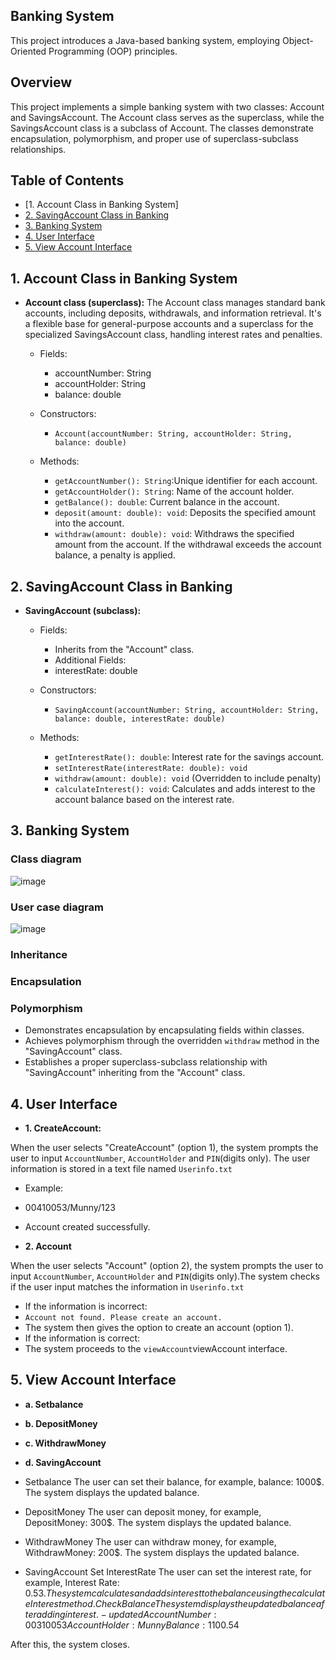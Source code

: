 ## Banking System
This project introduces a Java-based banking system, employing Object-Oriented Programming (OOP) principles. 

## Overview

This project implements a simple banking system with two classes: Account and SavingsAccount. The Account class serves as the superclass, while the SavingsAccount class is a subclass of Account. The classes demonstrate encapsulation, polymorphism, and proper use of superclass-subclass relationships.

## Table of Contents

- [1. Account Class in Banking System]
- [2. SavingAccount Class in Banking](#SavingAccountClassinBanking)
- [3. Banking System](#BankingSystem)
- [4. User Interface](#UserInterface)
- [5. View Account Interface](#ViewAccountInterface)
## 1. Account Class in Banking System

- **Account class (superclass):**
The Account class manages standard bank accounts, including deposits, withdrawals, and information retrieval. It's a flexible base for general-purpose accounts and a superclass for the specialized SavingsAccount class, handling interest rates and penalties.

  - Fields:
    - accountNumber: String
    - accountHolder: String
    - balance: double

  - Constructors:
    - `Account(accountNumber: String, accountHolder: String, balance: double)`

  - Methods:
    - `getAccountNumber(): String`:Unique identifier for each account.
    - `getAccountHolder(): String`: Name of the account holder.
    - `getBalance(): double`: Current balance in the account.
    - `deposit(amount: double): void`: Deposits the specified amount into the account.
    - `withdraw(amount: double): void`: Withdraws the specified amount from the account. If the withdrawal exceeds the account balance, a penalty is applied.
## 2. SavingAccount Class in Banking

- **SavingAccount (subclass):**
  - Fields:
    - Inherits from the "Account" class.
    - Additional Fields:
    - interestRate: double

  - Constructors:
    - `SavingAccount(accountNumber: String, accountHolder: String, balance: double, interestRate: double)`

  - Methods:
    - `getInterestRate(): double`: Interest rate for the savings account.
    - `setInterestRate(interestRate: double): void`
    - `withdraw(amount: double): void` (Overridden to include penalty)
    - `calculateInterest(): void`: Calculates and adds interest to the account balance based on the interest rate.

## 3. Banking System
### Class diagram
![image](https://github.com/MunnyRochom2023/BankingSystem/assets/151621221/584140b6-a646-448f-83f2-53d840432647)

### User case diagram
![image](https://github.com/MunnyRochom2023/BankingSystem/assets/151621221/d324d227-8e3c-43cb-9cc0-99c09874ece7)

### Inheritance
### Encapsulation
### Polymorphism


- Demonstrates encapsulation by encapsulating fields within classes.
- Achieves polymorphism through the overridden `withdraw` method in the "SavingAccount" class.
- Establishes a proper superclass-subclass relationship with "SavingAccount" inheriting from the "Account" class.
  
## 4. User Interface
- **1. CreateAccount:**

When the user selects "CreateAccount" (option 1), the system prompts the user to input `AccountNumber`, `AccountHolder` and `PIN`(digits only). The user information is stored in a text file named `Userinfo.txt` 
- Example:
- 00410053/Munny/123
- Account created successfully.

- **2. Account**

When the user selects "Account" (option 2), the system prompts the user to input `AccountNumber`, `AccountHolder` and `PIN`(digits only).The system checks if the user input matches the information in `Userinfo.txt`

- If the information is incorrect:
 - `Account not found. Please create an account.`
- The system then gives the option to create an account (option 1).
- If the information is correct:
 - The system proceeds to the `viewAccount`viewAccount interface.

## 5. View Account Interface
- **a. Setbalance**
- **b. DepositMoney**
- **c. WithdrawMoney**
- **d. SavingAccount**


- Setbalance
    The user can set their balance, for example, balance: 1000$. The system displays the updated balance.

- DepositMoney
    The user can deposit money, for example, DepositMoney: 300$. The system displays the updated balance.

- WithdrawMoney
    The user can withdraw money, for example, WithdrawMoney: 200$. The system displays the updated balance.

- SavingAccount
        Set InterestRate
        The user can set the interest rate, for example, Interest Rate: 0.53$. The system calculates and adds interest to the balance using the calculateInterest method.
        Check Balance
        The system displays the updated balance after adding interest.
-updated
    AccountNumber: 00310053
    AccountHolder: Munny
    Balance: 1100.54$

After this, the system closes.






